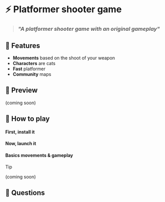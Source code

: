 # ⚡ Platformer shooter game 

> ### *"A platformer shooter game with an original gameplay"*

## 📜 Features
- **Movements** based on the shoot of your weapon
- **Characters** are cats
- **Fast** platformer
- **Community** maps

## 📸 Preview
(coming soon)

## 💾 How to play

#### First, install it

#### Now, launch it

#### Basics movements & gameplay
> [!TIP]
> (coming soon)

## 💬 Questions

